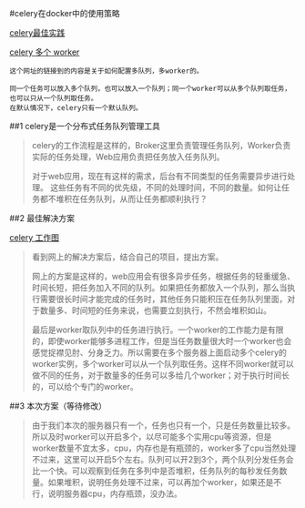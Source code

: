 #celery在docker中的使用策略

[celery最佳实践](http://siddontang.com/2014/07/20/celery-best-practices/)

[celery 多个 worker](http://zerosre.com/2017/06/05/celery%E5%A4%9A%E4%B8%AAworker/)

```
这个网址的链接到的内容是关于如何配置多队列，多worker的。

同一个任务可以放入多个队列，也可以放入一个队列；同一个worker可以从多个队列取任务，也可以只从一个队列取任务。
在默认情况下，celery只有一个默认队列。
```

##1 celery是一个分布式任务队列管理工具
> celery的工作流程是这样的，Broker这里负责管理任务队列，Worker负责实际的任务处理，Web应用负责把任务放入任务队列。
> 
> 对于web应用，现在有这样的需求，后台有不同类型的任务需要异步进行处理。 这些任务有不同的优先级，不同的处理时间，不同的数量。如何让任务都不堆积在任务队列，从而让任务都顺利执行？

##2 最佳解决方案

[celery 工作图](https://github.com/MengjieGuo/macdown/blob/master/edrawmax/celeryBestPractice.eddx)


> 看到网上的解决方案后，结合自己的项目，提出方案。
>
>  网上的方案是这样的，web应用会有很多异步任务，根据任务的轻重缓急、时间长短，把任务加入不同的队列。如果把任务都放入一个队列，那么当执行需要很长时间才能完成的任务时，其他任务只能积压在任务队列里面，对于数量多、时间短的任务来说，也需要立刻执行，不然会堆积如山。
> 
> 最后是worker取队列中的任务进行执行。一个worker的工作能力是有限的，即使worker能够多进程工作，但是当任务数量很大时一个worker也会感觉捉襟见肘、分身乏力。所以需要在多个服务器上面启动多个celery的worker实例，多个worker可以从一个队列取任务。这样不同worker就可以做不同的任务，对于数量多的任务可以多给几个worker；对于执行时间长的，可以给个专门的worker。
> 

##3 本次方案（等待修改）
> 
> 由于我们本次的服务器只有一个，任务也只有一个，只是任务数量比较多。所以及时worker可以开启多个，以尽可能多个实用cpu等资源，但是worker数量不宜太多，cpu，内存也是有瓶颈的，worker多了cpu当然处理不过来，这里可以开启5个左右。队列可以开2到3个，两个队列分发任务会比一个快。可以观察到任务在多列中是否堆积，任务队列的每秒发任务数量。如果堆积，说明任务处理不过来，可以再加个worker，如果还是不行，说明服务器cpu，内存瓶颈，没办法。
